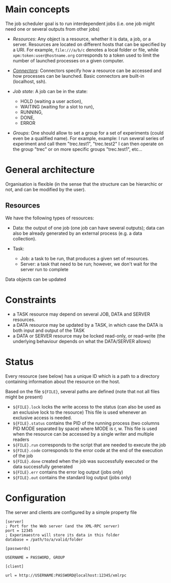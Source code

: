 <head>
<title>Scheduler</title>
</head>

# Main concepts



  The job scheduler goal is to run interdependent jobs (i.e. one job might need one or several outputs from other jobs)
  
  - *Resources*: Any object is a resource, whether it is data, a job, or a server. Resources are located on different hosts
  that can be specified by a URI. For example, `file:///a/b/c` denotes a local folder or file, while `xpm:token:user@hostname.org` corresponds to a token used to limit the number of launched processes on a given computer.
   
  - *[Connectors](connectors.html)*: Connectors specify how a resource can be accessed and how processes can be launched. Basic connectors
  are built-in (localhost, ssh).
  
  - *Job state*:
    A job can be in the state:
    - HOLD (waiting a user action),
    - WAITING (waiting for a slot to run),
    - RUNNING,
    - DONE,
    - ERROR
  
  - *Groups*:
  One should allow to set a group for a set of experiments (could even be a qualified name). For example,
  example: I run several series of experiment and call them "trec.test1", "trec.test2"
  I can then operate on the group "trec" or on more specific groups "trec.test1", etc...

# General architecture

  Organisation is flexible (in the sense that the structure can be hierarchic or not, and can be modified by the user).

## Resources

  We have the following types of resources:
  
  - Data:   the output of one job (one job can have several outputs); data can also be already generated by an external process (e.g. a data collection).
  
  - Task:
    * Job:    a task to be run, that produces a given set of resources.
    * Server: a task that need to be run; however, we don't wait for the server run to complete

  Data objects can be updated

# Constraints
  
  * a TASK resource may depend on several JOB, DATA and SERVER resources.
  * a DATA resource may be updated by a TASK, in which case the DATA is both input and output of the TASK
  * a DATA or SERVER resource may be locked read-only, or read-write (the underlying behaviour depends on what the DATA/SERVER allows)


# Status

  Every resource (see below) has a unique ID which is a path to a directory containing information about the resource on the
  host.

  Based on the file `${FILE}`, several paths are defined (note that not all files might be present)
  
  * `${FILE}.lock`   locks the write access to the status (can also be used as an exclusive lock to the resource)
    This file is used whenever an exclusive access is needed.
  * `${FILE}.status`  contains the PID of the running process (two columns PID MODE separated by space) where MODE is r, w.
    This file is used when the resource can be accessed by a single writer and multiple readers
  * `${FILE}.run`  corresponds to the script that are needed to execute the job
  * `${FILE}.code`  corresponds to the error code at the end of the execution of the job
  * `${FILE}.done` created when the job was successfully executed or the data successfully generated
  * `${FILE}.err`  contains the error log output (jobs only)
  * `${FILE}.out`  contains the standard log output (jobs only)



# Configuration

  The server and clients are configured by a simple property file

    [server]
    ; Port for the Web server (and the XML-RPC server)
    port = 12345
    ; Experimaestro will store its data in this folder
    database = /path/to/a/valid/folder

    [passwords]

    USERNAME = PASSWORD, GROUP

    [client]

    url = http://USERNAME:PASSWORD@localhost:12345/xmlrpc

